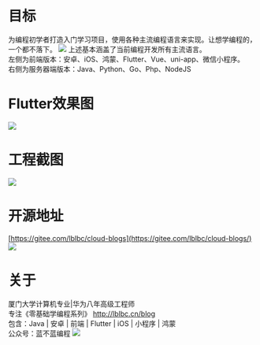 # 目标
为编程初学者打造入门学习项目，使用各种主流编程语言来实现。让想学编程的，一个都不落下。
![](https://img-blog.csdnimg.cn/ad1389e112e64cc8bd513d75b8453b46.png)
上述基本涵盖了当前编程开发所有主流语言。  
左侧为前端版本：安卓、iOS、鸿蒙、Flutter、Vue、uni-app、微信小程序。  
右侧为服务器端版本：Java、Python、Go、Php、NodeJS
# Flutter效果图
![](https://img-blog.csdnimg.cn/58170b55fbac477d85430b6e34764002.png)

# 工程截图
![](https://img-blog.csdnimg.cn/f87880e5d44a4012a5fb6e2f9a19ddad.png)
# 开源地址
[https://gitee.com/lblbc/cloud-blogs](https://gitee.com/lblbc/cloud-blogs/)
![](https://img-blog.csdnimg.cn/58e7769427584fb58c93cef15fc50d08.png)

# 关于
厦门大学计算机专业|华为八年高级工程师   
专注《零基础学编程系列》  http://lblbc.cn/blog  
包含：Java | 安卓 | 前端 | Flutter | iOS | 小程序 | 鸿蒙  
公众号：蓝不蓝编程
![](https://img-blog.csdnimg.cn/0decd2ac1deb41a6b8d5f0624f41b70b.png)
